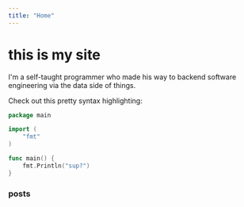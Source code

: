 ```yaml
---
title: "Home"
---
```


# this is my site

I'm a self-taught programmer who made his way to backend software engineering via the data side of things.

Check out this pretty syntax highlighting:

```go
package main

import (
    "fmt"
)

func main() {
    fmt.Println("sup?")
}
```

### posts
